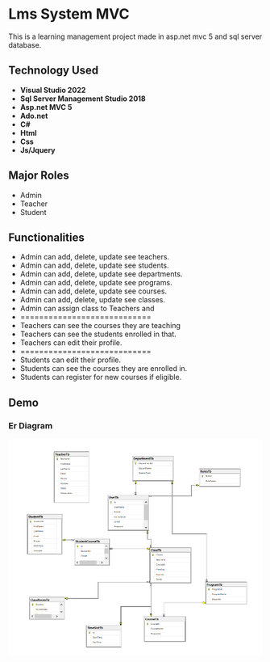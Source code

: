 
# Lms System MVC

This is a learning management project made in asp.net mvc 5 and sql server database.



## Technology Used

- **Visual Studio 2022**
- **Sql Server Management Studio 2018**
- **Asp.net MVC 5**
- **Ado.net**
- **C#**
- **Html**
- **Css**
- **Js/Jquery**
## Major Roles
- Admin
- Teacher
- Student

## Functionalities
- Admin can add, delete, update see teachers.
- Admin can add, delete, update see students.
- Admin can add, delete, update see departments.
- Admin can add, delete, update see programs.
- Admin can add, delete, update see courses.
- Admin can add, delete, update see classes.
- Admin can assign class to Teachers and 
- ============================
- Teachers can see the courses they are teaching
- Teachers can see the students enrolled in that.
- Teachers can edit their profile.
- ============================
-  Students can edit their profile.
- Students can see the courses they are enrolled in.
- Students can register for new courses if eligible.
## Demo
### Er Diagram
![ERD](DemoImages/erd.PNG)
